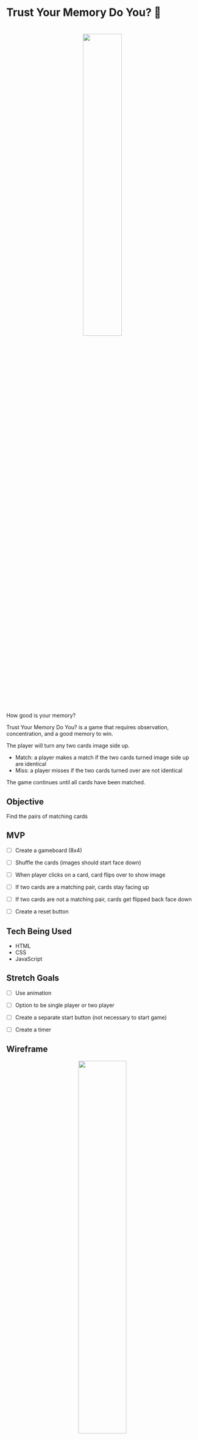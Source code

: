 # Trust Your Memory Do You? 🧠

<h1 align="center">
    <img width="45%" src="https://user-images.githubusercontent.com/96402339/152476248-8791fa26-a7e5-4836-b01a-44a45c3d19eb.png">
</h1>


How good is your memory? 

Trust Your Memory Do You? is a game that requires observation, concentration, and a good memory to win.

The player will turn any two cards image side up.
- Match: a player makes a match if the two cards turned image side up are identical
- Miss: a player misses if the two cards turned over are not identical

The game continues until all cards have been matched.


## Objective
Find the pairs of matching cards


## MVP
- [ ] Create a gameboard (8x4)
- [ ] Shuffle the cards (images should start face down)
- [ ] When player clicks on a card, card flips over to show image
- [ ] If two cards are a matching pair, cards stay facing up
- [ ] If two cards are not a matching pair, cards get flipped back face down
- [ ] Create a reset button


## Tech Being Used
- HTML
- CSS
- JavaScript


## Stretch Goals
- [ ] Use animation 
- [ ] Option to be single player or two player
- [ ] Create a separate start button (not necessary to start game)
- [ ] Create a timer


## Wireframe
<p align="center">
    <img width="50%" src="https://user-images.githubusercontent.com/96402339/152478121-ea60b907-ad88-449a-87be-324f2f6f532b.png">
</p>



----


https://clairxc.github.io/Trust-Your-Memory-Do-You/


## Accomplished MVPs
- [x] Create a gameboard (8x4)
- [x] Shuffle the cards (images should start face down)
- [x] When player clicks on a card, card flips over to show image
- [x] If two cards are a matching pair, cards stay facing up
- [x] If two cards are not a matching pair, cards get flipped back face down
- [x] Create a reset button that reshuffles and flips cards back face down

## Actual Tech Used
- HTML
- CSS
- JavaScript
- Bootstrap (icons)


## Accomplished Stretch Goals
Actually chose not to tackle most of the original stretch goals as it seemed to not suite the game.
Didn't realize how difficult a 32-card memory game would be-- takes QUITE a long time to match them all 😓
Instead, tried to implement the below stretch goals:

- [ ] Use animation when shuffling the cards and when player doesn't make a match
    - partially accomplished-- used some animation, but wasn't able to implement the specific animation I wanted
- [x] Create a shuffle button (can also be used to "start" the game)
- [x] Utilize bootstrap somehow
    - used for icons 
- [x] Add background music
    - was originally going to embed it, but bad UX experience/practice, so created the option for the player to turn it on/off
- [ ] Make page responsive
    - partially accomplished-- wasn't able to get the divs to automatically push the columns down accordingly when screen got smaller


## Extras
- [x] Added lightsaber favicon to title (shoutout to Jason!)
- [x] Added gif background


## Game Screenshots
<p align="center">
<img width="100%" alt="Game Screenshot" src="https://user-images.githubusercontent.com/96402339/153519077-220cd734-bb6a-4b77-a0dc-ce7577b4f0de.png">
<img width="50%" alt="Game Screenshot-2" src="https://user-images.githubusercontent.com/96402339/153520813-e572eaf2-4267-4056-bbad-9b0311e0071b.png">
</p>


## Highlights
- this favicon: <img width="204" alt="lightsaber-favicon" src="https://user-images.githubusercontent.com/96402339/153528835-20c810bd-5fad-4d2e-9e03-d600fa402eca.png">
- the background gif (really gave an initially plain game something extra)
<img width="299" alt="background-gif screenshot" src="https://user-images.githubusercontent.com/96402339/153637490-c8cae0e9-665f-4ac1-8f43-fd0ff63138f7.png">

## Bugs That I Encountered
- [FIXED] player able to click cards multiple times
    - used setTimeout to fix this issue
- [FIXED] player able to flip more than two cards at a time
    - used setTimeout to fix this issue
- [FIXED] reset button was flipping a SINGLE card for some reason
- [FIXED (sort of)] player able to flip already matched cards face down after implementing the reset button
    - fixed by hiding the cards
- [FIXED] reset button was console logging twice, when clicked once
    - was calling it twice
- [FIXED] background music would sometimes play/not play
    - fixed by specifying the file path 
- [ONGOING] card "disappears" when clicked on multiple times rapidly 


## Things I Learned
I learned that the small things can make a big difference. 
The tiniest little typo can break your code, while adding the smallest little detail can give your project that little spark.


## Things I Would Do Differently
- Rewrite my code in a simpler way instead of trying to use new methods I wasn't familiar with (which was good practice and challenging, but melted my brain in the process)
- Add sound effects every time a match was made (i.e.: when Yoda was matched, there would be a sound effect of Yoda saying "Pass on what you have learned")

## Credit / Sources
- W3 Schools
- MDN 
- https://www.better.dev/build-a-memory-matching-game-in-javascript
- https://stackoverflow.com/questions/28977320/how-do-i-get-the-bullet-points-of-a-ul-to-center-with-the-text/28977358
- https://3dtransforms.desandro.com/card-flip
- https://forum.freecodecamp.org/t/how-to-play-mp3-in-the-background-music-automatically/308554
- https://www.freecodecamp.org/news/learn-flexbox-build-5-layouts/
- https://css-tricks.com/

